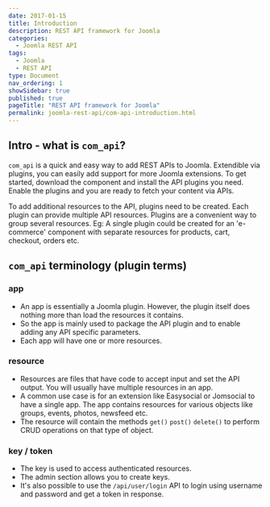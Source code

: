 ```yaml
---
date: 2017-01-15
title: Introduction
description: REST API framework for Joomla
categories:
  - Joomla REST API
tags:
  - Joomla
  - REST API
type: Document
nav_ordering: 1
showSidebar: true
published: true
pageTitle: "REST API framework for Joomla"
permalink: joomla-rest-api/com-api-introduction.html
---
```


## Intro - what is `com_api`?

`com_api` is a quick and easy way to add REST APIs to Joomla. Extendible via plugins, you can easily add support for more Joomla extensions. To get started, download the component and install the API plugins you need. Enable the plugins and you are ready to fetch your content via APIs.

To add additional resources to the API, plugins need to be created. Each plugin can provide multiple API resources. Plugins are a convenient way to group several resources. Eg: A single plugin could be created for an 'e-commerce' component with separate resources for products, cart, checkout, orders etc.

## `com_api` terminology (plugin terms)

### app
- An app is essentially a Joomla plugin. However, the plugin itself does nothing more than load the resources it contains.
- So the app is mainly used to package the API plugin and to enable adding any API specific parameters.
- Each app will have one or more resources.

### resource
- Resources are files that have code to accept input and set the API output. You will usually have multiple resources in an app.
- A common use case is for an extension like Easysocial or Jomsocial to have a single app. The app contains resources for various objects like groups, events, photos, newsfeed etc.
- The resource will contain the methods `get()` `post()` `delete()` to perform CRUD operations on that type of object.

### key / token
- The key is used to access authenticated resources.
- The admin section allows you to create keys.
- It's also possible to use the `/api/user/login` API to login using username and password and get a token in response.
